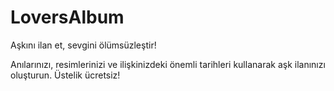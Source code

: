 # LoversAlbum

Aşkını ilan et, sevgini ölümsüzleştir!

Anılarınızı, resimlerinizi ve ilişkinizdeki önemli tarihleri kullanarak aşk ilanınızı oluşturun. Üstelik ücretsiz!
